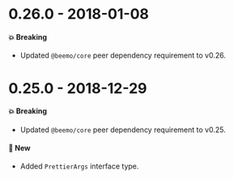 # 0.26.0 - 2018-01-08

#### 💥 Breaking

- Updated `@beemo/core` peer dependency requirement to v0.26.

# 0.25.0 - 2018-12-29

#### 💥 Breaking

- Updated `@beemo/core` peer dependency requirement to v0.25.

#### 🚀 New

- Added `PrettierArgs` interface type.
